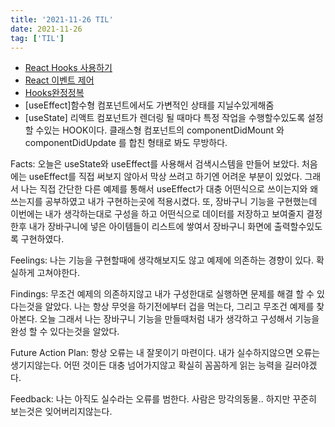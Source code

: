 ```yaml
---
title: '2021-11-26 TIL'
date: 2021-11-26
tag: ['TIL']
---
```


- [React Hooks 사용하기](https://velog.io/@velopert/react-hooks)
- [React 이벤트 제어](https://reactjs-kr.firebaseapp.com/docs/handling-events.html)
- [Hooks완정정복](https://velog.io/@velopert/react-hooks)
- [useEffect]함수형 컴포넌트에서도 가변적인 상태를 지닐수있게해줌
- [useState] 리액트 컴포넌트가 렌더링 될 때마다 특정 작업을 수행할수있도록 설정 할 수있는 HOOK이다.
  클래스형 컴포넌트의 componentDidMount 와 componentDidUpdate 를 합친 형태로 봐도 무방하다.

Facts: 오늘은 useState와 useEffect를 사용해서 검색시스템을 만들어 보았다. 처음에는 useEffect를 직접 써보지 않아서 막상 쓰려고 하기엔 어려운 부분이 있었다. 그래서 나는 직접 간단한 다른 예제를 통해서 useEffect가 대충 어떤식으로 쓰이는지와 왜 쓰는지를 공부하였고 내가 구현하는곳에 적용시켰다. 또, 장바구니 기능을 구현했는데 이번에는 내가 생각하는대로 구성을 하고 어떤식으로 데이터를 저장하고 보여줄지 결정한후 내가 장바구니에 넣은 아이템들이 리스트에 쌓여서 장바구니 화면에 출력할수있도록 구현하였다.

Feelings: 나는 기능을 구현할때에 생각해보지도 않고 예제에 의존하는 경향이 있다. 확실하게 고쳐야한다.

Findings: 무조건 예제의 의존하지않고 내가 구성한대로 실행하면 문제를 해결 할 수 있다는것을 알았다. 나는 항상 무엇을 하기전에부터 겁을 먹는다, 그리고 무조건 예제를 찾아본다. 오늘 그래서 나는 장바구니 기능을 만들때처럼 내가 생각하고 구성해서 기능을 완성 할 수 있다는것을 알았다.

Future Action Plan: 항상 오류는 내 잘못이기 마련이다. 내가 실수하지않으면 오류는 생기지않는다. 어떤 것이든 대충 넘어가지않고 확실히 꼼꼼하게 읽는 능력을 길러야겠다.

Feedback: 나는 아직도 실수라는 오류를 범한다. 사람은 망각의동물.. 하지만 꾸준히 보는것은 잊어버리지않는다.
